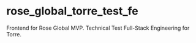 # rose_global_torre_test_fe
Frontend for Rose Global MVP. Technical Test Full-Stack Engineering for Torre.
